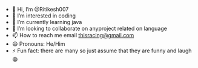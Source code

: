 - 👋 Hi, I’m @Ritikesh007
- 👀 I’m interested in coding
- 🌱 I’m currently learning java
- 💞️ I’m looking to collaborate on anyproject related on language
- 📫 How to reach me email thisracing@gmail.com
- 😄 Pronouns: He/Him
- ⚡ Fun fact: there are many so just assume that they are funny and laugh 😁

<!---
Ritikesh007/Ritikesh007 is a ✨ special ✨ repository because its `README.md` (this file) appears on your GitHub profile.
You can click the Preview link to take a look at your changes.
--->
